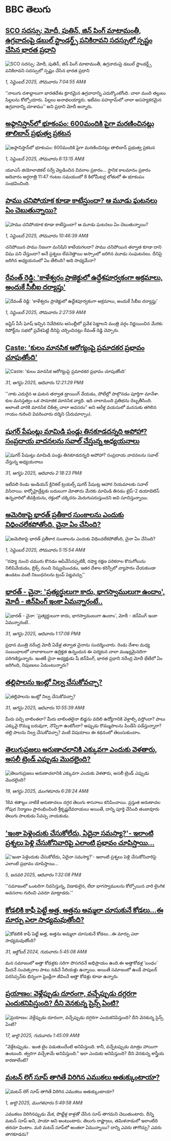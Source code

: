 # BBC తెలుగు## [SCO సదస్సు: మోదీ, పుతిన్, జిన్ పింగ్ మాటామంతీ, ఉగ్రవాదంపై డబుల్ స్టాండర్డ్స్ పనికిరావని సదస్సులో స్పష్టం చేసిన భారత ప్రధాని](https://www.bbc.com/telugu/articles/cx290jlln29o?at_medium=RSS&at_campaign=rss?at_campaign=githubrss)![SCO సదస్సు: మోదీ, పుతిన్, జిన్ పింగ్ మాటామంతీ, ఉగ్రవాదంపై డబుల్ స్టాండర్డ్స్ పనికిరావని సదస్సులో స్పష్టం చేసిన భారత ప్రధాని](https://ichef.bbci.co.uk/ace/ws/240/cpsprodpb/5b47/live/7f7f5fe0-86fc-11f0-be17-b59e82f44c37.jpg)_1, సెప్టెంబర్ 2025, సోమవారం 7:04:55 AMకి_‘‘నాలుగు దశాబ్దాలుగా భారతదేశం క్రూరమైన ఉగ్రవాదాన్ని ఎదుర్కొంటోంది. చాలా మంది తల్లులు పిల్లలను కోల్పోయారు. పిల్లలు అనాథలయ్యారు. ఇటీవల పహల్గామ్‌లో చాలా అసహ్యకరమైన ఉగ్రవాదాన్ని చూశాము’’ అని ప్రధాని మోదీ అన్నారు.## [అఫ్గానిస్తాన్‌లో భూకంపం: 600మందికి పైగా మరణించినట్లు తాలిబాన్ ప్రభుత్వ ప్రకటన ](https://www.bbc.com/telugu/articles/c17n4yw9ggjo?at_medium=RSS&at_campaign=rss?at_campaign=githubrss)![అఫ్గానిస్తాన్‌లో భూకంపం: 600మందికి పైగా మరణించినట్లు తాలిబాన్ ప్రభుత్వ ప్రకటన ](https://ichef.bbci.co.uk/ace/ws/240/cpsprodpb/4f3f/live/24a00c20-86fa-11f0-b936-3914273c9c85.jpg)_1, సెప్టెంబర్ 2025, సోమవారం 6:13:15 AMకి_యూఎస్ జియోలాజికల్ సర్వే వెల్లడించిన వివరాల ప్రకారం... స్థానిక కాలమానం ప్రకారం ఆదివారం అర్ధరాత్రి 11:47 గంటల సమయంలో 8 కిలోమీటర్ల లోతులో ఈ భూకంపం సంభవించింది.## [పాము చనిపోయాక కూడా కాటేస్తుందా? ఆ మూడు ఘటనలు ఏం చెబుతున్నాయి?](https://www.bbc.com/telugu/articles/c86082nd2ggo?at_medium=RSS&at_campaign=rss?at_campaign=githubrss)![పాము చనిపోయాక కూడా కాటేస్తుందా? ఆ మూడు ఘటనలు ఏం చెబుతున్నాయి?](https://ichef.bbci.co.uk/ace/ws/240/cpsprodpb/09bb/live/fb093d60-86fd-11f0-b391-6936825093bd.jpg)_1, సెప్టెంబర్ 2025, సోమవారం 10:46:39 AMకి_చనిపోయిన పాము నిజంగా మనిషిని కాటేయగలదా? పాము చనిపోయిన తర్వాత కూడా దాని విషం పని చేస్తుందా? అనే ప్రశ్నలు  లేవనెత్తాయి అస్సాంలో జరిగిన మూడు సంఘటనలు. దీనిపై జరిగిన అధ్యయనంలో ఏం తేలింది? అది సాధ్యమేనా?## [రేవంత్ రెడ్డి: 'కాళేశ్వరం ప్రాజెక్టులో ఉద్దేశపూర్వకంగా అక్రమాలు, అందుకే సీబీఐ దర్యాప్తు'](https://www.bbc.com/telugu/articles/cz60dp3yneno?at_medium=RSS&at_campaign=rss?at_campaign=githubrss)![రేవంత్ రెడ్డి: 'కాళేశ్వరం ప్రాజెక్టులో ఉద్దేశపూర్వకంగా అక్రమాలు, అందుకే సీబీఐ దర్యాప్తు'](https://ichef.bbci.co.uk/ace/ws/240/cpsprodpb/bf4c/live/bf37b320-86d5-11f0-9cf6-cbf3e73ce2b9.jpg)_1, సెప్టెంబర్ 2025, సోమవారం 2:27:59 AMకి_జస్టిస్ పీసీ ఘోష్ ఇచ్చిన నివేదికను అసెంబ్లీలో ప్రవేశ పెట్టాలని మంత్రి వర్గం నిర్ణయించిన మేరకు రిపోర్ట్‌ను సభలో ప్రవేశపెట్టి దీనిపై చర్చించినట్లు రేవంత్ రెడ్డి చెప్పారు.## [Caste: 'కులం మానసిక ఆరోగ్యంపై ప్రమాదకర ప్రభావం చూపుతోంది'](https://www.bbc.com/telugu/articles/c1mp440l0deo?at_medium=RSS&at_campaign=rss?at_campaign=githubrss)![Caste: 'కులం మానసిక ఆరోగ్యంపై ప్రమాదకర ప్రభావం చూపుతోంది'](https://ichef.bbci.co.uk/ace/ws/240/cpsprodpb/1341/live/ec734c00-85d6-11f0-913d-513d3ce0c9e3.jpg)_31, ఆగస్టు 2025, ఆదివారం 12:21:29 PMకి_''నాకు ఎదురైన ఆ ఘటన తర్వాత డ్రాయింగ్ వేయడం, పోటీల్లో పాల్గొనడం పూర్తిగా మానేశా. కుల మనస్తత్వం ఒక సామాజిక మానసిక వ్యాధి. ఇది చాలామంది ప్రతిభను దెబ్బతీసింది. అలాంటి వారికి మానసిక చికిత్స చాలా అవసరం" అని ఆరేళ్ల వయసులో మనసుకు తగిలిన గాయం గురించి వివరించారు దర్శిని (పేరుమార్చాం).## [షుగర్ పేషంట్లు మామిడి పండ్లు తినకూడదన్నది అపోహా? సంప్రదాయ వాదనలను సవాల్ చేస్తున్న అధ్యయనాలు](https://www.bbc.com/telugu/articles/cn0rvpnq2dzo?at_medium=RSS&at_campaign=rss?at_campaign=githubrss)![షుగర్ పేషంట్లు మామిడి పండ్లు తినకూడదన్నది అపోహా? సంప్రదాయ వాదనలను సవాల్ చేస్తున్న అధ్యయనాలు](https://ichef.bbci.co.uk/ace/ws/240/cpsprodpb/71fd/live/53808ce0-8673-11f0-af50-c1dc79fc71e5.jpg)_31, ఆగస్టు 2025, ఆదివారం 2:18:23 PMకి_ఇటీవలి రెండు ఇండియన్ క్లినికల్ ట్రయల్స్ షుగర్ పేషంట్ల ఆహార నియమాలకు సవాల్ విసిరాయి. కార్బోహైడ్రేట్లకు బదులుగా మోతాదు మేరకు మామిడి తినడం టైప్-2 డయాబెటిస్ ఉన్నవారిలో జీవక్రియను, రక్తంలో చక్కెరను మెరుగుపరుస్తుందని అవి సూచిస్తున్నాయి.## [అమెరికాపై భారత్ ప్రతీకార సుంకాలను ఎందుకు విధించలేకపోతోంది, చైనా ఏం చేసింది? ](https://www.bbc.com/telugu/articles/c78m2nlnvxyo?at_medium=RSS&at_campaign=rss?at_campaign=githubrss)![అమెరికాపై భారత్ ప్రతీకార సుంకాలను ఎందుకు విధించలేకపోతోంది, చైనా ఏం చేసింది? ](https://ichef.bbci.co.uk/ace/ws/240/cpsprodpb/f9e7/live/a9280d20-86f1-11f0-b1db-6b65ec235c42.jpg)_1, సెప్టెంబర్ 2025, సోమవారం 5:15:54 AMకి_‘‘రష్యా నుంచి చమురు కొనడం ఆపివేసినప్పటికీ, రష్యా రక్షణ పరికరాల కొనుగోలును నిలిపివేయడం, బ్రిక్స్ నుంచి నిష్క్రమించడం, ఇతర దేశాల కరెన్సీలో వ్యాపారం చేయకుండా ఉండటం వంటి నిబంధనలను ట్రంప్ పెట్టవచ్చు’’## [భారత్ - చైనా: 'ప్రత్యర్థులుగా కాదు, భాగస్వాములుగా ఉందాం', మోదీ - జిన్‌పింగ్ ఇంకా ఏమన్నారంటే..](https://www.bbc.com/telugu/articles/c4genrdn238o?at_medium=RSS&at_campaign=rss?at_campaign=githubrss)![భారత్ - చైనా: 'ప్రత్యర్థులుగా కాదు, భాగస్వాములుగా ఉందాం', మోదీ - జిన్‌పింగ్ ఇంకా ఏమన్నారంటే..](https://ichef.bbci.co.uk/ace/ws/240/cpsprodpb/986d/live/3e2eade0-8669-11f0-93c7-b739b241d749.jpg)_31, ఆగస్టు 2025, ఆదివారం 1:17:08 PMకి_ప్రధాన మంత్రి నరేంద్ర మోదీ ఏడేళ్ల తర్వాత చైనాను సందర్శించారు. రెండు దేశాల మధ్య సంబంధాలలో చాలాకాలంగా ఉద్రిక్తత ఉన్నందున ఈ పర్యటన చాలా ముఖ్యమైనదిగా పరిగణిస్తున్నారు. ఇంతకీ చైనా అధ్యక్షుడు షీ జిన్‌పింగ్‌, భారత ప్రధాని నరేంద్ర మోదీ భేటీలో ఏం జరిగింది, నిపుణులు ఏమంటున్నారు?## [తల్లిపాలను ఇంట్లో నిల్వ చేసుకోవచ్చా? ](https://www.bbc.com/telugu/articles/c15lezykg59o?at_medium=RSS&at_campaign=rss?at_campaign=githubrss)![తల్లిపాలను ఇంట్లో నిల్వ చేసుకోవచ్చా? ](https://ichef.bbci.co.uk/ace/standard/240/cpsprodpb/2626/live/f8f739a0-8676-11f0-84c8-99de564f0440.jpg)_31, ఆగస్టు 2025, ఆదివారం 10:55:39 AMకి_మీరు పచ్చి బాలింతలా? మీరు బాలింతలైనా బిడ్డను వదిలి ఉద్యోగానికి వెళ్లాల్సి వస్తోందా? పాలు ఎక్కువై రొమ్ము బరువుగా, నొప్పిగా ఉంటోందా? అప్పుడు రొమ్ముపాలను పిండేసి పడేస్తున్నారా? తల్లి పాలను నిల్వ చేసుకోవచ్చా? వంటి విషయాలు ఈ కథనంలో తెలుసుకుందాం.## [తెలుగుప్రజలు అరుణాచలానికి ఎక్కువగా ఎందుకు వెళతారు, అసలీ ట్రెండ్ ఎప్పుడు మొదలైంది? ](https://www.bbc.com/telugu/articles/c8jp32zrzxpo?at_medium=RSS&at_campaign=rss?at_campaign=githubrss)![తెలుగుప్రజలు అరుణాచలానికి ఎక్కువగా ఎందుకు వెళతారు, అసలీ ట్రెండ్ ఎప్పుడు మొదలైంది? ](https://ichef.bbci.co.uk/ace/ws/240/cpsprodpb/cf2d/live/01932bf0-7d85-11f0-98a0-956f61945264.jpg)_19, ఆగస్టు 2025, మంగళవారం 6:28:24 AMకి_18వ శతాబ్దం నాటికే అరుణాచలం దగ్గర తెలుగు శాసనాలు కనిపించాయి. ప్రస్తుత అరుణాచల గోపుర నిర్మాణం ప్రారంభించింది శ్రీకృష్ణదేవరాయలు అయితే, దాన్ని పూర్తి చేసింది తంజావూరు తెలుగు పాలకుడు సేవప్ప నాయకుడు.## ['ఇంకా పెళ్లెందుకు చేసుకోలేదు, ఏదైనా సమస్యా?'- ఇలాంటి ప్రశ్నలు పెళ్లి చేసుకోనివారిపై ఎలాంటి ప్రభావం చూపిస్తాయి... ](https://www.bbc.com/telugu/articles/cgq1w3lz7yyo?at_medium=RSS&at_campaign=rss?at_campaign=githubrss)!['ఇంకా పెళ్లెందుకు చేసుకోలేదు, ఏదైనా సమస్యా?'- ఇలాంటి ప్రశ్నలు పెళ్లి చేసుకోనివారిపై ఎలాంటి ప్రభావం చూపిస్తాయి... ](https://ichef.bbci.co.uk/ace/ws/240/cpsprodpb/f6de/live/72c94a60-cb3e-11ef-87df-d575b9a434a4.jpg)_5, జనవరి 2025, ఆదివారం 1:32:08 PMకి_''సమాజంలో ఒంటరిగా నివసిస్తున్న, విడాకులైన, లేదా భాగస్వాములను కోల్పోయిన వారి లైంగిక అవసరాల గురించి ఎవరూ మాట్లాడరు.''## [కోడలికి కాఫీ పెట్టే అత్త, అత్తను అమ్మలా చూసుకునే కోడలు...ఈ మార్పు ఎలా సాధ్యమవుతోంది?](https://www.bbc.com/telugu/articles/c1l41zl8el2o?at_medium=RSS&at_campaign=rss?at_campaign=githubrss)![కోడలికి కాఫీ పెట్టే అత్త, అత్తను అమ్మలా చూసుకునే కోడలు...ఈ మార్పు ఎలా సాధ్యమవుతోంది?](https://ichef.bbci.co.uk/ace/ws/240/cpsprodpb/2b61/live/9176a6d0-8b0e-11ef-a81b-b1eda9741da3.jpg)_31, అక్టోబర్ 2024, గురువారం 5:45:08 AMకి_మన సమాజంలో అత్తా కోడళ్లకు సరిగా పొసగదనే అభిప్రాయం ఉంది.ఈ అత్తాకోడళ్ల ‘బంధం’ మీదనే సంవత్సరాల పాటు నడిచే సీరియళ్లు ఉన్నాయి. అయితే సమాజంలో ఉండే పాపులర్ పరసెప్సన్‌కు భిన్నంగా ఫ్రెండ్లీగా జీవించే అత్తా కోడళ్లు కూడా ఉన్నారు.## [ప్రయాణం: వెళ్లేప్పుడు దూరంగా, వచ్చేప్పుడు దగ్గరగా ఎందుకనిపిస్తుంది? దీని వెనకున్న సైన్స్ ఏంటి?](https://www.bbc.com/telugu/articles/c0l4y727n1jo?at_medium=RSS&at_campaign=rss?at_campaign=githubrss)![ప్రయాణం: వెళ్లేప్పుడు దూరంగా, వచ్చేప్పుడు దగ్గరగా ఎందుకనిపిస్తుంది? దీని వెనకున్న సైన్స్ ఏంటి?](https://ichef.bbci.co.uk/ace/ws/240/cpsprodpb/054c/live/6957c010-62b0-11f0-8e78-11023c48a856.png)_17, జులై 2025, గురువారం 1:45:09 AMకి_"వెళ్లేటప్పుడు.. ఇంత టైం పడుతుందేంటి అనిపిస్తుంది. కానీ, వచ్చేటప్పుడు మాత్రం హాయిగా ఉంటుంది. త్వరగా వచ్చేశామే అనిపిస్తుంది." ఇలా ఎందుకు అనిపిస్తుంది? దీని వెనకున్న శాస్త్రీయ కారణాలేంటి?## [మటన్ లెగ్ సూప్ తాగితే విరిగిన ఎముకలు అతుక్కుంటాయా?](https://www.bbc.com/telugu/articles/c0l4g92j8kzo?at_medium=RSS&at_campaign=rss?at_campaign=githubrss)![మటన్ లెగ్ సూప్ తాగితే విరిగిన ఎముకలు అతుక్కుంటాయా?](https://ichef.bbci.co.uk/ace/ws/240/cpsprodpb/b31e/live/cce532c0-6d41-11f0-9462-bb509dc78127.jpg)_1, జులై 2025, మంగళవారం 5:49:58 AMకి_ఎముకలు విరిగినప్పుడు మేక, పొట్టేళ్ల కాళ్లతో చేసిన సూప్ తాగమని చెబుతుంటారు. దీన్ని మటన్ సూప్ అని, పాయా అని అంటుంటారు. తెలుగు రాష్ట్రాలు, తమిళనాడులో ఇలాంటిది తరచూ వింటాం. మరి మటన్ సూప్‌లో అంతలా ఏమున్నాయి? దాన్ని ఎవరు తాగొచ్చు? ఎవరు తాగకూడదు?